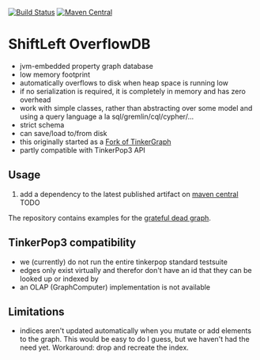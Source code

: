 [![Build Status](https://travis-ci.org/ShiftLeftSecurity/overflowdb.svg?branch=master)](https://travis-ci.org/ShiftLeftSecurity/overflowdb)
[![Maven Central](https://maven-badges.herokuapp.com/maven-central/io.shiftleft/overflowdb/badge.svg)](https://maven-badges.herokuapp.com/maven-central/io.shiftleft/overflowdb)

# ShiftLeft OverflowDB
* jvm-embedded property graph database
* low memory footprint
* automatically overflows to disk when heap space is running low
* if no serialization is required, it is completely in memory and has zero overhead 
* work with simple classes, rather than abstracting over some model and using a query language a la sql/gremlin/cql/cypher/...
* strict schema
* can save/load to/from disk
* this originally started as a [Fork of TinkerGraph](https://github.com/ShiftLeftSecurity/tinkergraph-gremlin/)
* partly compatible with TinkerPop3 API
<!-- * every PR merged to master is automatically released by travis.ci and tagged in git -->

## Usage
1) add a dependency to the latest published artifact on [maven central](https://maven-badges.herokuapp.com/maven-central/io.shiftleft/overflowdb)
TODO

<!-- 2) extend [SpecializedTinkerVertex](https://github.com/ShiftLeftSecurity/tinkergraph-gremlin/blob/master/src/main/java/org/apache/tinkerpop/gremlin/tinkergraph/structure/SpecializedTinkerVertex.java) for vertices and [SpecializedTinkerEdge](https://github.com/ShiftLeftSecurity/tinkergraph-gremlin/blob/master/src/main/java/org/apache/tinkerpop/gremlin/tinkergraph/structure/SpecializedTinkerEdge.java) for edges 
3) create instances of [`SpecializedElementFactory.ForVertex`](https://github.com/ShiftLeftSecurity/tinkergraph-gremlin/blob/master/src/main/java/org/apache/tinkerpop/gremlin/tinkergraph/structure/SpecializedElementFactory.java#L29) and [`SpecializedElementFactory.ForEdge`](https://github.com/ShiftLeftSecurity/tinkergraph-gremlin/blob/master/src/main/java/org/apache/tinkerpop/gremlin/tinkergraph/structure/SpecializedElementFactory.java#L34) and pass them to [`TinkerGraph.open`](https://github.com/ShiftLeftSecurity/tinkergraph-gremlin/blob/master/src/main/java/org/apache/tinkerpop/gremlin/tinkergraph/structure/TinkerGraph.java#L153-L156)
-->

The repository contains examples for the [grateful dead graph](https://github.com/ShiftLeftSecurity/overflowdb/tree/michael/master/src/test/java/io/shiftleft/overflowdb/structure/specialized/gratefuldead/GratefulGraphTest.java).
<!-- 2) and 3) are basically boilerplate and therefor good candidates for code generation.  -->

<!-- # Motivation and context -->
<!-- The main difference is that instead of generic HashMaps we use specific structures as per your domain. To make this more clear, let's look at the main use cases for HashMaps in TinkerGraph: -->

<!-- 1) allow any vertex and any edge to have any property (basically a key/value pair, e.g., `foo=42`). To achieve this, each element in the graph has a `Map<String, Property>`, and each property is wrapped inside a `HashMap$Node`, see [TinkerVertex](https://github.com/apache/tinkerpop/blob/3.3.0/tinkergraph-gremlin/src/main/java/org/apache/tinkerpop/gremlin/tinkergraph/structure/TinkerVertex.java#L45) and [TinkerEdge](https://github.com/apache/tinkerpop/blob/3.3.0/tinkergraph-gremlin/src/main/java/org/apache/tinkerpop/gremlin/tinkergraph/structure/TinkerEdge.java#L43).  -->
<!-- 2) TinkerGraph allows to connect any two vertices by any edge. Therefor each vertex holds two `Map<String, Set<Edge>>` instances (one for incoming and one for outgoing edges), where the String refers to the edge label. -->

<!-- Being generic and not enforcing a schema makes complete sense for the default TinkerGraph - it allows users to play without restrictions and build prototypes. Once a project is more mature though, chances are you have a good understanding of your domain and can define a schema, so that you don't need the generic structure any more and can save a lot of memory. -->

<!-- Using less memory is not the only benefit, though: knowing exactly which properties a given element can have, of which type they are and which edges are allowed on a specific vertex, helps catching errors very early in the development cycle. Your IDE can help you to build valid (i.e., schema conforming) graphs and traversals. If you use a statically-checked language, your compiler can find errors that would otherwise only occur at runtime. Even if you are using a dynamic language you are better off, because you'll get an error when you load the graph, e.g., by setting a property on the wrong vertex type. This is far better than getting invalid results at query time, when you need to debug all the way back to a potentially very simple mistake. Since we already had a loosely-defined schema for our code property graph, this exercise helped to complete and strengthen it. -->

<!-- ## What does this mean in practice? -->
<!-- 'Enforcing a strict schema' actually translates to something very simple: we just replaced the *generic* HashMaps with *specific* members: -->

<!-- 1) Element properties: vertices and edges contain *generic* `HashMap<String, Object>` that hold all the element's properties. We just replaced them with *specific* class members, e.g., `String name` and `String return_type` -->

<!-- 2) Edges on a vertex: the *generic* TinkerVertex contains two `HashMap<String, Set<Edge>> in|outEdges` which can reference any edge. We replaced these by *specific* `Set<SomeSpecificEdgeType>` for each edge type that is allowed to connect this vertex with another vertex. -->

<!-- This means that we can throw an error if the schema is violated, e.g., if a the user tries to set a property that is not defined for a specific vertex, or if the user tris to connect a vertex via an edge that's not supposed to be connected to this vertex.  -->
<!-- It is important to note though, that it's up to you if you want to make this a strict validation or not - you can choose to tolerate schema violations in your domain classes. -->

## TinkerPop3 compatibility
* we (currently) do not run the entire tinkerpop standard testsuite
* edges only exist virtually and therefor don't have an id that they can be looked up or indexed by
* an OLAP (GraphComputer) implementation is not available

## Limitations
* indices aren't updated automatically when you mutate or add elements to the graph. This would be easy to do I guess, but we haven't had the need yet. Workaround: drop and recreate the index.

